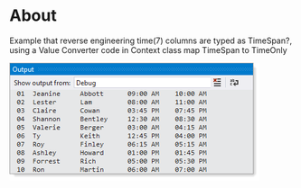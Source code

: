 ﻿# About

Example that reverse engineering time(7) columns are typed as TimeSpan?, using a Value Converter code in Context  class map TimeSpan to TimeOnly


![imag](assets/ts1.png)